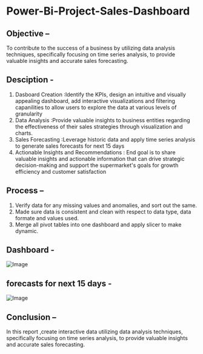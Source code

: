 # Power-Bi-Project-Sales-Dashboard
## Objective – 
To contribute to the success of a business by utilizing data analysis techniques, specifically focusing on time series analysis, to provide valuable insights and accurate sales forecasting.
## Desciption -
1. Dasboard Creation :Identify the KPIs, design an intuitive and visually appealing dashboard, add interactive visualizations and filtering capanilities to allow users to explore the data at various levels of granularity
2. Data Analysis :Provide valuable insights to business entities regarding the effectiveness of their sales strategies through visualization and charts.
3. Sales Forecasting :Leverage historic data and apply time series analysis to generate sales forecasts for next 15 days
4. Actionable Insights and Recommendations : End goal is to share valuable insights and actionable information that can drive strategic decision-making and support the supermarket's goals for growth efficiency and customer satisfaction

## Process –
1. Verify data for any missing values and anomalies, and sort out the same.
2. Made sure data is consistent and clean with respect to data type, data formate and values used.
3. Merge all pivot tables into one dashboard and apply slicer to make dynamic.



## Dashboard -
![Image](https://github.com/user-attachments/assets/15591cc9-51d4-46b8-a367-cd06d28b0b61)

## forecasts for next 15 days -
![Image](https://github.com/user-attachments/assets/761cfbd5-7889-43c6-bb41-d36e3d0a2b08)

## Conclusion –     
In this report ,create interactive data utilizing data analysis techniques, specifically focusing on time series analysis, to provide valuable insights and accurate sales forecasting.

